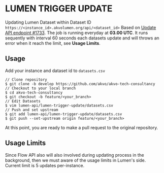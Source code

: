 # LUMEN TRIGGER UPDATE

Updating Lumen Dataset within Dataset ID `https://<instance_id>.akvolumen.org/api/<dataset_id>` Based on [Update API endpoint #1733](https://github.com/akvo/akvo-lumen/issues/1377). The job is running everyday at **03.00 UTC**. It runs sequently with interval 60 seconds each datasets update and will throws an error when it reach the limit, see **Usage Limits**.

## Usage
Add your instance and dataset id to `datasets.csv`
```
// Clone repository
$ git clone -b develop https://github.com/akvo/akvo-tech-consultancy
// Checkout to your local branch 
$ cd akvo-tech-consultancy
$ git checkout -b feature/<your_branch>
// Edit Datasets
$ vim lumen-api/lumen-trigger-update/datasets.csv
// Push and set upstream
$ git add lumen-api/lumen-trigger-update/datasets.csv
$ git push --set-upstream origin feature/<your_branch>
```
At this point, you are ready to make a pull request to the original repository.


## Usage Limits 
Since Flow API also will also involved during updating process in the background, then we must aware of the usage limits in Lumen's side. Current limit is 5 updates per-instance.
